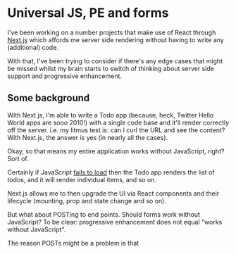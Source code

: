 # Universal JS, PE and forms

I've been working on a number projects that make use of React through [Next.js](https://github.com/zeit/next.js) which affords me server side rendering without having to write any (additional) code.

With that, I've been trying to consider if there's any edge cases that might be missed whilst my brain starts to switch of thinking about server side support and progressive enhancement.

## Some background

With Next.js, I'm able to write a Todo app (because, heck, Twitter Hello World apps are sooo 2010!) with a single code base and it'll render correctly off the server. i.e. my litmus test is: can I curl the URL and see the content? With Next.js, the answer is yes (in nearly all the cases).

Okay, so that means my entire application works without JavaScript, right? Sort of.

Certainly if JavaScript [fails to load](https://kryogenix.org/code/browser/everyonehasjs.html) then the Todo app renders the list of todos, and it will render individual items, and so on.

Next.js allows me to then upgrade the UI via React components and their lifecycle (mounting, prop and state change and so on).

But what about POSTing to end points. Should forms work without JavaScript? To be clear: progressive enhancement does not equal "works without JavaScript".

The reason POSTs might be a problem is that


